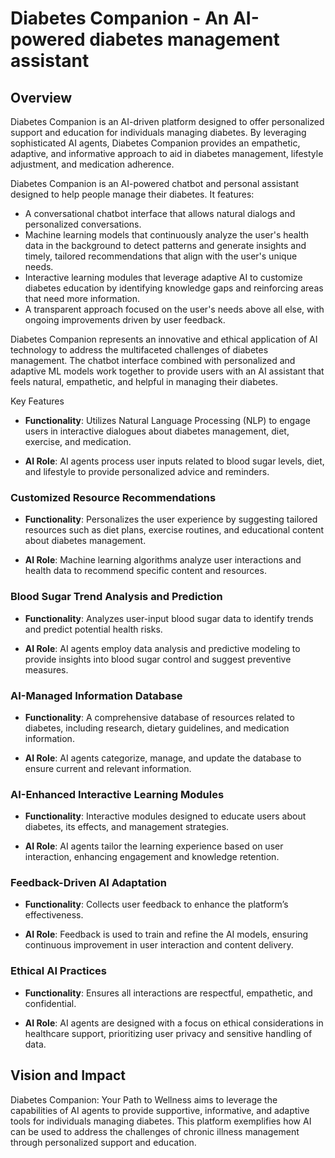 # Diabetes Companion - An AI-powered diabetes management assistant

## Overview

Diabetes Companion is an AI-driven platform designed to offer personalized support and education for individuals managing diabetes. By leveraging sophisticated AI agents, Diabetes Companion provides an empathetic, adaptive, and informative approach to aid in diabetes management, lifestyle adjustment, and medication adherence. 

Diabetes Companion is an AI-powered chatbot and personal assistant designed to help people manage their diabetes. It features:

- A conversational chatbot interface that allows natural dialogs and personalized conversations.
- Machine learning models that continuously analyze the user's health data in the background to detect patterns and generate insights and timely, tailored recommendations that align with the user's unique needs.
- Interactive learning modules that leverage adaptive AI to customize diabetes education by identifying knowledge gaps and reinforcing areas that need more information.
- A transparent approach focused on the user's needs above all else, with ongoing improvements driven by user feedback.

Diabetes Companion represents an innovative and ethical application of AI technology to address the multifaceted challenges of diabetes management. The chatbot interface combined with personalized and adaptive ML models work together to provide users with an AI assistant that feels natural, empathetic, and helpful in managing their diabetes.

Key Features

- **Functionality**: Utilizes Natural Language Processing (NLP) to engage users in interactive dialogues about diabetes management, diet, exercise, and medication.

- **AI Role**: AI agents process user inputs related to blood sugar levels, diet, and lifestyle to provide personalized advice and reminders.

### Customized Resource Recommendations 

- **Functionality**: Personalizes the user experience by suggesting tailored resources such as diet plans, exercise routines, and educational content about diabetes management.

- **AI Role**: Machine learning algorithms analyze user interactions and health data to recommend specific content and resources.

### Blood Sugar Trend Analysis and Prediction

- **Functionality**: Analyzes user-input blood sugar data to identify trends and predict potential health risks. 

- **AI Role**: AI agents employ data analysis and predictive modeling to provide insights into blood sugar control and suggest preventive measures.

### AI-Managed Information Database

- **Functionality**: A comprehensive database of resources related to diabetes, including research, dietary guidelines, and medication information.

- **AI Role**: AI agents categorize, manage, and update the database to ensure current and relevant information.

### AI-Enhanced Interactive Learning Modules

- **Functionality**: Interactive modules designed to educate users about diabetes, its effects, and management strategies.

- **AI Role**: AI agents tailor the learning experience based on user interaction, enhancing engagement and knowledge retention.

### Feedback-Driven AI Adaptation

- **Functionality**: Collects user feedback to enhance the platform’s effectiveness. 

- **AI Role**: Feedback is used to train and refine the AI models, ensuring continuous improvement in user interaction and content delivery.

### Ethical AI Practices

- **Functionality**: Ensures all interactions are respectful, empathetic, and confidential.

- **AI Role**: AI agents are designed with a focus on ethical considerations in healthcare support, prioritizing user privacy and sensitive handling of data.

## Vision and Impact

Diabetes Companion: Your Path to Wellness aims to leverage the capabilities of AI agents to provide supportive, informative, and adaptive tools for individuals managing diabetes. This platform exemplifies how AI can be used to address the challenges of chronic illness management through personalized support and education.
